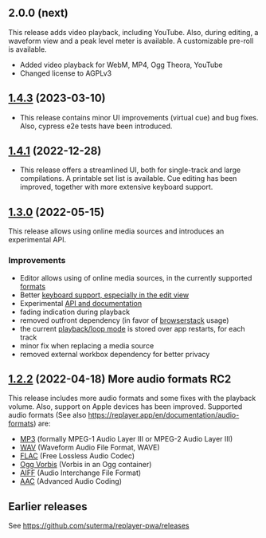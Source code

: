 ## 2.0.0 (next)

This release adds video playback, including YouTube. Also, during editing, a waveform view and a peak level meter is available. A customizable pre-roll is available.

-   Added video playback for WebM, MP4, Ogg Theora, YouTube
-   Changed license to AGPLv3

## [1.4.3](https://github.com/suterma/replayer-pwa/compare/v1.4.1...v1.4.3) (2023-03-10)

-   This release contains minor UI improvements (virtual cue) and bug fixes. Also, cypress e2e tests have been introduced.

## [1.4.1](https://github.com/suterma/replayer-pwa/compare/v1.4.0...v1.4.1) (2022-12-28)

-   This release offers a streamlined UI, both for single-track and large compilations. A printable set list is available. Cue editing has been improved, together with more extensive keyboard support.

## [1.3.0](https://github.com/suterma/replayer-pwa/compare/v1.2.2...v1.3.0) (2022-05-15)

This release allows using online media sources and introduces an experimental API.

### Improvements

-   Editor allows using of online media sources, in the currently supported [formats](https://replayer.app/en/documentation/audio-formats)
-   Better [keyboard support, especially in the edit view](https://replayer.app/en/documentation/keyboard-shortcuts#playback-editing-in-the-e)
-   Experimental [API and documentation](https://replayer.app/en/documentation/track-api)
-   fading indication during playback
-   removed outfront dependency (in favor of [browserstack](https://www.browserstack.com/) usage)
-   the current [playback/loop mode](https://replayer.app/en/documentation/loop-modes) is stored over app restarts, for each track
-   minor fix when replacing a media source
-   removed external workbox dependency for better privacy

## [1.2.2](https://github.com/suterma/replayer-pwa/compare/v1.1.0...v1.2.0) (2022-04-18) More audio formats RC2

This release includes more audio formats and some fixes with the playback volume. Also, support on Apple devices has been improved. Supported audio formats (See also https://replayer.app/en/documentation/audio-formats) are:

-   [MP3](https://en.wikipedia.org/wiki/MP3) (formally MPEG-1 Audio Layer III or MPEG-2 Audio Layer III)
-   [WAV](https://en.wikipedia.org/wiki/WAV) (Waveform Audio File Format, WAVE)
-   [FLAC](https://en.wikipedia.org/wiki/FLAC) (Free Lossless Audio Codec)
-   [Ogg Vorbis](https://en.wikipedia.org/wiki/Vorbis) (Vorbis in an Ogg container)
-   [AIFF](https://en.wikipedia.org/wiki/Audio_Interchange_File_Format) (Audio Interchange File Format)
-   [AAC](https://en.wikipedia.org/wiki/Advanced_Audio_Coding) (Advanced Audio Coding)

## Earlier releases

See https://github.com/suterma/replayer-pwa/releases
